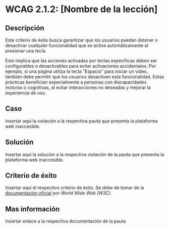 # WCAG 2.1.2: [Nombre de la lección]

## Descripción

Este criterio de éxito busca garantizar que los usuarios puedan detener o desactivar cualquier funcionalidad que se active automáticamente al presionar una tecla.

Esto implica que las acciones activadas por teclas específicas deben ser configurables o desactivables para evitar activaciones accidentales. Por ejemplo, si una página utiliza la tecla "Espacio" para iniciar un video, también debe permitir que los usuarios desactiven esta funcionalidad. Estas prácticas benefician especialmente a personas con discapacidades motoras o cognitivas, al evitar interacciones no deseadas y mejorar la experiencia de uso.

## Caso

Insertar aquí la violación a la respectiva pauta que presenta la plataforma web inaccesible.

## Solución

Insertar aquí la solución a la respectiva violación de la pauta que presenta la plataforma web inaccesible.

## Criterio de éxito

Insertar aquí el respectivo criterio de éxito. Se debe de tomar de la [documentación oficial](https://www.w3.org/WAI/) por *World Wide Web (W3C)*.

## Mas información

Insertar enlace a la respectiva documentación de la pauta
